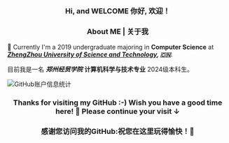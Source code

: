 <h3 align="center">Hi, and WELCOME  你好, 欢迎！</h3>


<h3 align="center">
About ME | 关于我
</h3>

</a>

🌱 Currently I'm a 2019 undergraduate majoring in **Computer Science** at ***[ZhengZhou University of Science and Technology](https://www.zueb.edu.cn/), 🇨🇳***. 

目前我是一名 ***郑州经贸学院*** **计算机科学与技术专业** 2024级本科生。

![GitHub账户信息统计](https://github-stats.ubrong.com/api?username=hui875&show_icons=true&theme=tokyonight)








<h3 align="center">Thanks for visiting my GitHub :-) Wish you have a good time here! 🎉 Please continue your visit ↓</h3>

<h3 align="center">感谢您访问我的GitHub:祝您在这里玩得愉快！🎉
